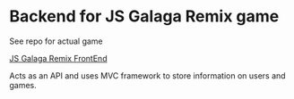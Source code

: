 # Backend for JS Galaga Remix game

See repo for actual game

[JS Galaga Remix FrontEnd](https://github.com/rendnil/JS_Galaga_Remix_FrontEnd)


Acts as an API and uses MVC framework to store information on users and games.
